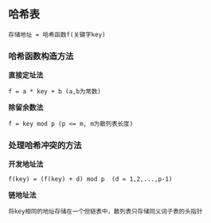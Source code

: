 ## 哈希表
```
存储地址 = 哈希函数f(关键字key)
```

### 哈希函数构造方法

**直接定址法**
```
f = a * key + b (a,b为常数)
```

**除留余数法**
```
f = key mod p (p <= m, m为散列表长度)
```


### 处理哈希冲突的方法

**开发地址法**
```
f(key) = (f(key) + d) mod p  (d = 1,2,...,p-1)
```

**链地址法**
```
将key相同的地址存储在一个但链表中，散列表只存储同义词子表的头指针
```
